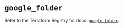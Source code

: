 # `google_folder`

Refer to the Terraform Registry for docs: [`google_folder`](https://registry.terraform.io/providers/hashicorp/google/6.36.0/docs/resources/folder).
